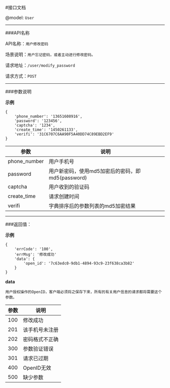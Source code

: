 #接口文档

@model: `User`

----------

###API名称

API名称：`用户修改密码`

场景说明：`用户忘记密码，或者主动进行修改密码。`

请求地址：`/user/modify_password`

请求方式：`POST`

----------

###参数说明

__示例__

    {
        'phone_number': '13651608916',
        'password': '123456',
        'captcha': '1234',
        'create_time': '1450261133',
        'verifi': '31C6707C6AA90F5A40DD74C89EBD2EF9'
    }

| 参数 | 说明 |
| ------------- | ------------- |
|phone_number|用户手机号|
|password|用户新密码，使用md5加密后的密码，即md5(password)|
|captcha|用户收到的验证码|
|create_time|请求创建时间|
|verifi|字典排序后的参数列表的md5加密结果|

----------

###返回值：

__示例__

    {
        'errCode': '100',
        'errMsg': '修改成功'
        'data': {
            'open_id': '7c63edc0-9db1-4894-93c9-23f638ca3b82'
        }
    }

__data__

    用户授权操作的OpenID，客户端必须将之保存下来，所有的有关用户信息的请求都将需要这个参数。

| 参数 | 说明 |
| ------------- | ------------- |
|100|修改成功|
|201|该手机号未注册|
|202|密码格式不正确|
|300|参数验证错误|
|301|请求已过期|
|400|OpenID无效|
|500|缺少参数|
